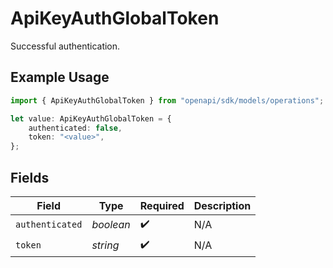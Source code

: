 # ApiKeyAuthGlobalToken

Successful authentication.

## Example Usage

```typescript
import { ApiKeyAuthGlobalToken } from "openapi/sdk/models/operations";

let value: ApiKeyAuthGlobalToken = {
    authenticated: false,
    token: "<value>",
};
```

## Fields

| Field              | Type               | Required           | Description        |
| ------------------ | ------------------ | ------------------ | ------------------ |
| `authenticated`    | *boolean*          | :heavy_check_mark: | N/A                |
| `token`            | *string*           | :heavy_check_mark: | N/A                |